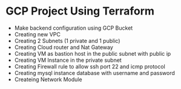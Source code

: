 # GCP Project Using Terraform

- Make backend configuration using GCP Bucket
- Creating new VPC 
- Creating 2 Subnets (1 private and 1 public)
- Creating Cloud router and Nat Gateway
- Creating VM as bastion host in the public subnet with public ip
- Creating VM Instance in the private subnet
- Creating Firewall rule to  allow ssh port 22 and icmp protocol
- Creating mysql instance database with username and password
- Createing Network Module  
